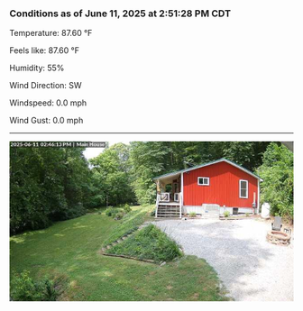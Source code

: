 ### Conditions as of June 11, 2025 at 2:51:28 PM CDT 

Temperature: 87.60 &deg;F

Feels like: 87.60 &deg;F

Humidity: 55%

Wind Direction: SW

Windspeed: 0.0 mph

Wind Gust: 0.0 mph

---

<img src="./images/latest.jpeg"/>

